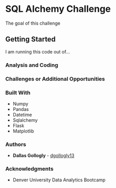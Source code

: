 # SQL Alchemy Challenge

The goal of this challenge 

## Getting Started 

I am running this code out of...

### Analysis and Coding 



### Challenges or Additional Opportunities



### Built With

* Numpy 
* Pandas
* Datetime 
* Sqlalchemy
* Flask
* Matplotlib

### Authors

* **Dallas Gollogly** - [dgollogly13](https://github.com/dgollogly13)

### Acknowledgments

* Denver University Data Analytics Bootcamp 
